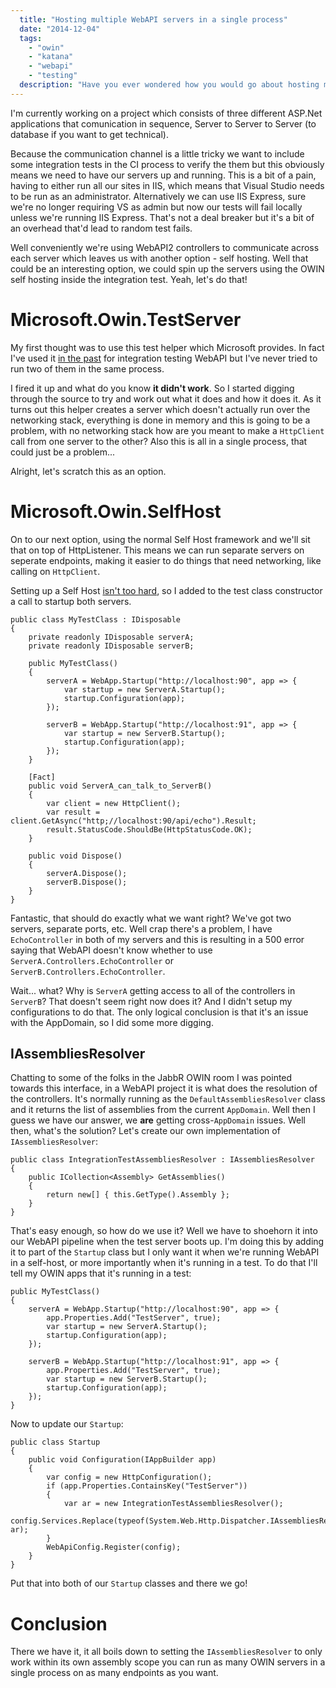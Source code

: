```yaml
---
  title: "Hosting multiple WebAPI servers in a single process"
  date: "2014-12-04"
  tags: 
    - "owin"
    - "katana"
    - "webapi"
    - "testing"
  description: "Have you ever wondered how you would go about hosting multiple WebAPI servers within a single process?"
---
```


I'm currently working on a project which consists of three different ASP.Net applications that comunication in sequence, Server to Server to Server (to database if you want to get technical).

Because the communication channel is a little tricky we want to include some integration tests in the CI process to verify the them but this obviously means we need to have our servers up and running. This is a bit of a pain, having to either run all our sites in IIS, which means that Visual Studio needs to be run as an administrator. Alternatively we can use IIS Express, sure we're no longer requiring VS as admin but now our tests will fail locally unless we're running IIS Express. That's not a deal breaker but it's a bit of an overhead that'd lead to random test fails.

Well conveniently we're using WebAPI2 controllers to communicate across each server which leaves us with another option - self hosting. Well that could be an interesting option, we could spin up the servers using the OWIN self hosting inside the integration test. Yeah, let's do that!

# Microsoft.Owin.TestServer

My first thought was to use this test helper which Microsoft provides. In fact I've used it [in the past](/posts/2014-01-12-integration-testing-katana-with-auth.html) for integration testing WebAPI but I've never tried to run two of them in the same process.

I fired it up and what do you know **it didn't work**. So I started digging through the source to try and work out what it does and how it does it. As it turns out this helper creates a server which doesn't actually run over the networking stack, everything is done in memory and this is going to be a problem, with no networking stack how are you meant to make a `HttpClient` call from one server to the other? Also this is all in a single process, that could just be a problem...

Alright, let's scratch this as an option.

# Microsoft.Owin.SelfHost

On to our next option, using the normal Self Host framework and we'll sit that on top of HttpListener. This means we can run separate servers on seperate endpoints, making it easier to do things that need networking, like calling on `HttpClient`.

Setting up a Self Host [isn't too hard](http://www.asp.net/web-api/overview/hosting-aspnet-web-api/use-owin-to-self-host-web-api), so I added to the test class constructor a call to startup both servers.

    public class MyTestClass : IDisposable
    {
        private readonly IDisposable serverA;
        private readonly IDisposable serverB;

        public MyTestClass()
        {
            serverA = WebApp.Startup("http://localhost:90", app => {
                var startup = new ServerA.Startup();
                startup.Configuration(app);
            });

            serverB = WebApp.Startup("http://localhost:91", app => {
                var startup = new ServerB.Startup();
                startup.Configuration(app);
            });
        }

        [Fact]
        public void ServerA_can_talk_to_ServerB()
        {
            var client = new HttpClient();
            var result = client.GetAsync("http;//localhost:90/api/echo").Result;
            result.StatusCode.ShouldBe(HttpStatusCode.OK);
        }

        public void Dispose()
        {
            serverA.Dispose();
            serverB.Dispose();
        }
    }

Fantastic, that should do exactly what we want right? We've got two servers, separate ports, etc. Well crap there's a problem, I have `EchoController` in both of my servers and this is resulting in a 500 error saying that WebAPI doesn't know whether to use `ServerA.Controllers.EchoController` or `ServerB.Controllers.EchoController`.

Wait... what? Why is `ServerA` getting access to all of the controllers in `ServerB`? That doesn't seem right now does it? And I didn't setup my configurations to do that. The only logical conclusion is that it's an issue with the AppDomain, so I did some more digging.

## IAssembliesResolver

Chatting to some of the folks in the JabbR OWIN room I was pointed towards this interface, in a WebAPI project it is what does the resolution of the controllers. It's normally running as the `DefaultAssembliesResolver` class and it returns the list of assemblies from the current `AppDomain`. Well then I guess we have our answer, we **are** getting cross-`AppDomain` issues. Well then, what's the solution? Let's create our own implementation of `IAssembliesResolver`:

    public class IntegrationTestAssembliesResolver : IAssembliesResolver
    {
        public ICollection<Assembly> GetAssemblies()
        {
            return new[] { this.GetType().Assembly };
        }
    }

That's easy enough, so how do we use it? Well we have to shoehorn it into our WebAPI pipeline when the test server boots up. I'm doing this by adding it to part of the `Startup` class but I only want it when we're running WebAPI in a self-host, or more importantly when it's running in a test. To do that I'll tell my OWIN apps that it's running in a test:

    public MyTestClass()
    {
        serverA = WebApp.Startup("http://localhost:90", app => {
            app.Properties.Add("TestServer", true);
            var startup = new ServerA.Startup();
            startup.Configuration(app);
        });

        serverB = WebApp.Startup("http://localhost:91", app => {
            app.Properties.Add("TestServer", true);
            var startup = new ServerB.Startup();
            startup.Configuration(app);
        });
    }

Now to update our `Startup`:

    public class Startup
    {
        public void Configuration(IAppBuilder app)
        {
            var config = new HttpConfiguration();
            if (app.Properties.ContainsKey("TestServer"))
            {
                var ar = new IntegrationTestAssembliesResolver();
                config.Services.Replace(typeof(System.Web.Http.Dispatcher.IAssembliesResolver), ar);
            }
            WebApiConfig.Register(config);
        }
    }

Put that into both of our `Startup` classes and there we go!

# Conclusion

There we have it, it all boils down to setting the `IAssembliesResolver` to only work within its own assembly scope you can run as many OWIN servers in a single process on as many endpoints as you want.

